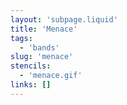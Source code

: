 ```yaml
---
layout: 'subpage.liquid'
title: 'Menace'
tags:
  - 'bands'
slug: 'menace'
stencils:
  - 'menace.gif'
links: []
---
```


